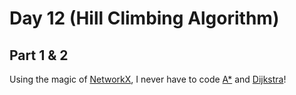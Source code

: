 # Day 12 (Hill Climbing Algorithm)

## Part 1 & 2

Using the magic of [NetworkX][1], I never have to code [A*][2] and
[Dijkstra][3]!

[1]: https://networkx.org/documentation/stable/index.html
[2]: https://en.wikipedia.org/wiki/A*_search_algorithm
[3]: https://en.wikipedia.org/wiki/Dijkstra%27s_algorithm
